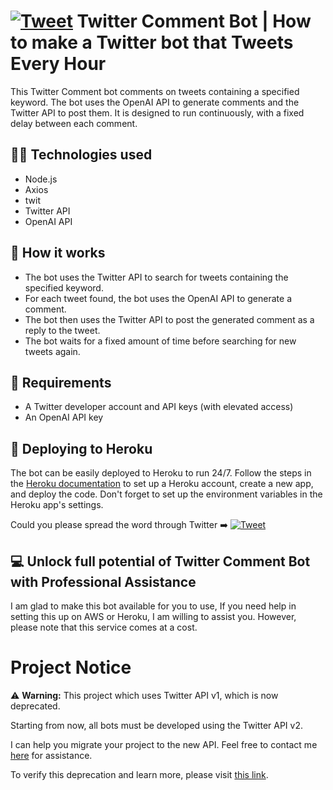 # [![Tweet](https://img.shields.io/twitter/url/http/shields.io.svg?style=social)](https://twitter.com/intent/tweet?text=Want%20to%20create%20your%20own%20AI%20powered%20Twitter%20bot?%0ATry%20this%20one%20that%20searches%20for%20tweets%20with%20specific%20keywords%20and%20replies%20with%20comments%20generated%20by%20@OpenAI&url=https://github.com/sojinsamuel/Twitter-Comment-Bot&hashtags=chatgpt) Twitter Comment Bot | How to make a Twitter bot that Tweets Every Hour

This Twitter Comment bot comments on tweets containing a specified keyword. The bot uses the OpenAI API to generate comments and the Twitter API to post them. It is designed to run continuously, with a fixed delay between each comment.

## :technologist: Technologies used

- Node.js
- Axios
- twit
- Twitter API
- OpenAI API

## :mechanical_arm: How it works

- The bot uses the Twitter API to search for tweets containing the specified keyword.
- For each tweet found, the bot uses the OpenAI API to generate a comment.
- The bot then uses the Twitter API to post the generated comment as a reply to the tweet.
- The bot waits for a fixed amount of time before searching for new tweets again.

## :imp: Requirements

- A Twitter developer account and API keys (with elevated access)
- An OpenAI API key

## :rocket: Deploying to Heroku

The bot can be easily deployed to Heroku to run 24/7. Follow the steps in the [Heroku documentation](https://devcenter.heroku.com/articles/getting-started-with-nodejs) to set up a Heroku account, create a new app, and deploy the code. Don't forget to set up the environment variables in the Heroku app's settings.

Could you please spread the word through Twitter :arrow_right: [![Tweet](https://img.shields.io/twitter/url/http/shields.io.svg?style=social)](https://twitter.com/intent/tweet?text=Want%20to%20create%20your%20own%20AI%20powered%20Twitter%20bot?%0ATry%20this%20one%20that%20searches%20for%20tweets%20with%20specific%20keywords%20and%20replies%20with%20comments%20generated%20by%20@OpenAI&url=https://github.com/sojinsamuel/Twitter-Comment-Bot&hashtags=chatgpt)

## :computer: Unlock full potential of Twitter Comment Bot with Professional Assistance

I am glad to make this bot available for you to use, If you need help in setting this up on AWS or Heroku, I am willing to assist you. However, please note that this service comes at a cost.

# Project Notice

⚠️ **Warning:** This project which  uses Twitter API v1, which is now deprecated.

Starting from now, all bots must be developed using the Twitter API v2.

I can help you migrate your project to the new API. Feel free to contact me [here](mailto:sojinsamuel2001@gmail.com) for assistance.

To verify this deprecation and learn more, please visit [this link](https://twittercommunity.com/t/reminder-to-migrate-to-the-new-free-basic-or-enterprise-plans-of-the-twitter-api/189737).
